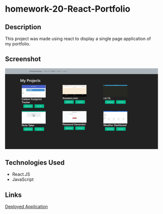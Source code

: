 # homework-20-React-Portfolio

## Description

This project was made using react to display a single page application of my portfolio. 

## Screenshot

![Screenshot of my React Portfolio](https://raw.githubusercontent.com/Sm4ck101/homework-20-React-Portfolio/main/public/images/deployed-app-screenshot.jpg)

## Technologies Used

- React.JS
- JavaScript

## Links

[Deployed Application](https://sm4ck101.github.io/homework-20-React-Portfolio/)
